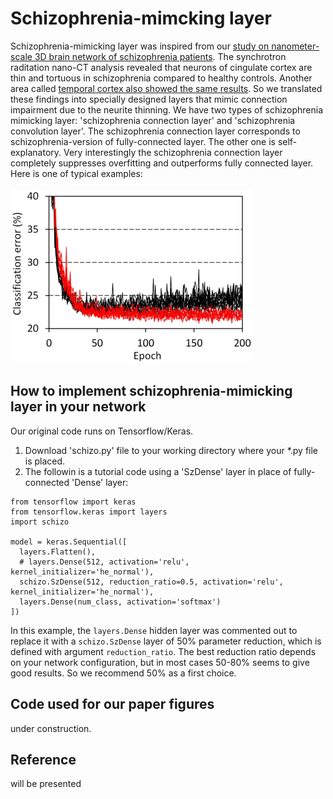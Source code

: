 # Schizophrenia-mimcking layer
Schizophrenia-mimicking layer was inspired from our [study on nanometer-scale 3D brain network of schizophrenia patients](https://www.nature.com/articles/s41398-019-0427-4). The synchrotron raditation nano-CT analysis revealed that neurons of cingulate cortex are thin and tortuous in schizophrenia compared to healthy controls. Another area called [temporal cortex also showed the same results](https://arxiv.org/abs/2007.00212). So we translated these findings into specially designed layers that mimic connection impairment due to the neurite thinning. We have two types of schizophrenia mimicking layer: 'schizophrenia connection layer' and 'schizophrenia convolution layer'. The schizophrenia connection layer corresponds to schizophrenia-version of fully-connected layer. The other one is self-explanatory. Very interestingly the schizophrenia connection layer completely suppresses overfitting and outperforms fully connected layer. Here is one of typical examples: <BR><BR>
![training example](pics/CIFAR_CNN_ConcurrTraj200913.png)

## How to implement schizophrenia-mimicking layer in your network
Our original code runs on Tensorflow/Keras. 
1. Download 'schizo.py' file to your working directory where your *.py file is placed. 
2. The followin is a tutorial code using a 'SzDense' layer in place of fully-connected 'Dense' layer: 
```
from tensorflow import keras
from tensorflow.keras import layers
import schizo

model = keras.Sequential([
  layers.Flatten(),
  # layers.Dense(512, activation='relu', kernel_initializer='he_normal'),
  schizo.SzDense(512, reduction_ratio=0.5, activation='relu', kernel_initializer='he_normal'),
  layers.Dense(num_class, activation='softmax')
])
```
In this example, the `layers.Dense` hidden layer was commented out to replace it with a `schizo.SzDense` layer of 50% parameter reduction, which is defined with argument `reduction_ratio`. The best reduction ratio depends on your network configuration, but in most cases 50-80% seems to give good results. So we recommend 50% as a first choice. 

## Code used for our paper figures
under construction.

## Reference
will be presented
